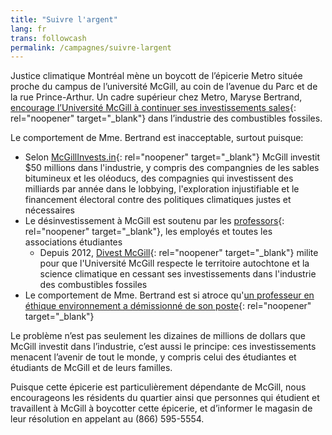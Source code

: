 ```yaml
---
title: "Suivre l'argent"
lang: fr
trans: followcash
permalink: /campagnes/suivre-largent
---
```

Justice climatique Montréal mène un boycott de l’épicerie Metro située proche du campus de l’université McGill, au coin de l’avenue du Parc et de la rue Prince-Arthur. Un cadre supérieur chez Metro, Maryse Bertrand, [encourage l’Université McGill à continuer ses investissements sales](https://www.mcgill.ca/boardofgovernors/files/boardofgovernors/06._gd19-50_camsr_report.pdf){: rel="noopener" target="_blank"} dans l’industrie des combustibles fossiles.

Le comportement de Mme. Bertrand est inacceptable, surtout puisque:
* Selon [McGillInvests.in](https://mcgillinvests.in){: rel="noopener" target="_blank"} McGill investit $50 millions dans l'industrie, y compris des compangnies de les sables bitumineux et les oléoducs, des compagnies qui investissent des milliards par année dans le lobbying, l'exploration injustifiable et le financement électoral contre des politiques climatiques justes et nécessaires
* Le désinvestissement à McGill est soutenu par les [professors](http://www.mcgilltribune.com/news/mcgill-senate-votes-to-support-divestment-091818/){: rel="noopener" target="_blank"}, les employés et toutes les associations étudiantes
  * Depuis 2012, [Divest McGill](https://www.divestmcgill.com/our-work){: rel="noopener" target="_blank"} milite pour que l'Université McGill respecte le territoire autochtone et la science climatique en cessant ses investissements dans l'industrie des combustibles fossiles
* Le comportement de Mme. Bertrand est si atroce qu'[un professeur en éthique environnement a démissionné de son poste](https://www.cbc.ca/news/canada/montreal/mcgill-university-professor-resigns-amid-refusal-to-divest-1.5426979){: rel="noopener" target="_blank"}

Le problème n’est pas seulement les dizaines de millions de dollars que McGill investit dans l’industrie, c’est aussi le principe: ces investissements menacent l’avenir de tout le monde, y compris celui des étudiantes et étudiants de McGill et de leurs familles.

Puisque cette épicerie est particulièrement dépendante de McGill, nous encourageons les résidents du quartier ainsi que personnes qui étudient et travaillent à McGill à boycotter cette épicerie, et d’informer le magasin de leur résolution en appelant au (866) 595-5554.
